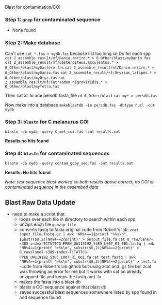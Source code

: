 Blast for contamination/COI
### Step 1: `grep` for contaminated sequence
- None found

### Step 2: Make database
Can't use `cat *.fas > mydb.fas` because list too long so
Do for each spp
`cat 2_assemble_result/nf/Danio.reriro.* > 0_Other/blast/myDanio.fas`
`cat 2_assemble_result/nf/Gasterosteus.acculeatus.* > 0_Other/blast/myGastero.fas`
`cat 2_assemble_result/nf/Danio.reriro.* > 0_Other/blast/myDanio.fas`
`cat 2_assemble_result/nf/Oryzias_latipes.* > 0_Other/blast/myOryz.fas`
`cat 2_assemble_result/nf/Tetraodon_nigroviridis.* > 0_Other/blast/myTetra.fas`

Then cat all to one persdb.fasta_file
`cd 0_Other/blast`
`cat my* > persdb.fas`

Now make into a database
`makeblastdb -in persdb.fas -dbtype nucl -out mydb`

### Step 3: `blastn` for C melanurus COI

`blastn -db mydb -query C_mel_coi.fas -out results.out`

**Results no hits found**

### Step 4: `blastn` for contaminated sequences

`blastn -db mydb -query contam_goby_seq.fas -out results.out`

**Results: No hits found**

*Note: test sequence blast worked so both results above correct, no COI or contaminated sequence in the assembed data*

## Blast Raw Data Update
- need to make a script that:
  - loops over each file in directory to search within each spp
  - unzips each file `gunzip file`
  - converts fastq to fasta
  original code from Robert's lab: `zcat input_file.fastq.gz | awk 'NR%4==1{printf ">%s\n", substr($0,2)}NR%4==2{print}' > output_file.fa`
   `cat 0_raw/lane7-s385-index-TCTATTCG-PPEN_UW119192_S385_L007_R1_001.fastq | awk 'NR%4==1{printf ">%s\n", substr($0,2)}NR%4==2{print}' > 0_raw/lane7-s385-index-TCTATTCG-PPEN_UW119192_S385_L007_R1_001.fa`
   `cat test.fastq | awk 'NR%4==1{printf ">%s\n", substr($0,2)}NR%4==2{print}' > test.fa`
   -code from Robert's lab github but using zcat and .gz file but zcat was throwing an error for me but it works with cat on already unzipped file and keeps the fastq and .fa
  - makes the fasta into a blast db
  - blasts a COI sequence against that blast db
  - saves successful blast sequences somewhere listed by spp found in and sequence found
